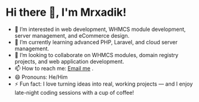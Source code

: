 # Hi there 👋, I'm Mrxadik!

- 👀 I’m interested in web development, WHMCS module development, server management, and eCommerce design.
- 🌱 I’m currently learning advanced PHP, Laravel, and cloud server management.
- 💞️ I’m looking to collaborate on WHMCS modules, domain registry projects, and web application development.
- 📫 How to reach me: [Email me](mailto:mrxadikdev@gmail.com) .
- 😄 Pronouns: He/Him
- ⚡ Fun fact: I love turning ideas into real, working projects — and I enjoy late-night coding sessions with a cup of coffee!

<!---
mrxadik/mrxadik is a ✨ special ✨ repository because its `README.md` (this file) appears on your GitHub profile.
You can click the Preview link to take a look at your changes.
--->
